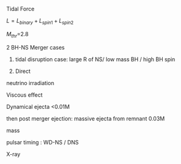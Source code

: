Tidal Force

$L=L_{binary}  + L_{spin1} + L_{spin2}$





$M_{thr}$=2.8



2 BH-NS Merger cases

1. tidal disruption case: large R of NS/ low mass BH / high BH spin

2. Direct



neutrino irradiation



Viscous effect

Dynamical ejecta <0.01M

then post merger ejection: massive ejecta from remnant 0.03M





mass

pulsar timing : WD-NS / DNS

X-ray